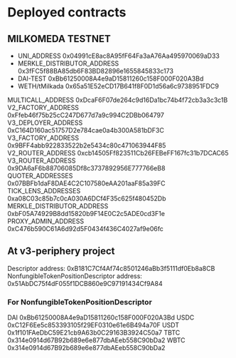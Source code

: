 # Deployed contracts
## MILKOMEDA TESTNET
* UNI_ADDRESS 0x04991cE8ac8A95fF64Fa3aA76Aa495970069aD33
* MERKLE_DISTRIBUTOR_ADDRESS 0x3fFC5f88BA85db6F83BD82896e1655845833c173
* DAI-TEST 0xBb61250008A4e9aD15811260c158F000F020A3Bd
* WETH/tMilkada 0x65a51E52eCD17B641f8F0D1d56a6c9738951FDC9


MULTICALL_ADDRESS 0xDcaF6F07de264c9d16Da1bc74b4f72cb3a3c3c1B
V2_FACTORY_ADDRESS 0xFfeb46f75b25cC247D677d7a9c994C2DBb064797
V3_DEPLOYER_ADDRESS 0xC164D160ac51757D2e784cae0a4b300A581bDF3C
V3_FACTORY_ADDRESS 0x9BFF4abb922833522b2e5434c80c471063944F85
V2_ROUTER_ADDRESS 0xcb14505Ff823511Cb26FEBeFF167fc31b7DCAC65
V3_ROUTER_ADDRESS 0x9DA6aF6b88706085Df8c3737892956E777766eB8
QUOTER_ADDRESSES 0x07BBFb1daF8DAE4C2C107580eAA201aaF85a39FC
TICK_LENS_ADDRESSES 0xa08C03c85b7c0cA030A6DCf4F35c625f480452Db
MERKLE_DISTRIBUTOR_ADDRESS 0xbF05A74929B8dd15820b9F14E0C2c5ADE0cd3F1e
PROXY_ADMIN_ADDRESS 0xC476b590C61A6d92d5F0434f436C4027af9e06fc
## At v3-periphery project
Descriptor address: 0xB181C7Cf4Af74c8501246aBb3f5111df0Eb8a8CB
NonfungibleTokenPositionDescriptor address: 0x51AbDC75f4dF055f1DCB860e9C97191434Cf9A84
### For NonfungibleTokenPositionDescriptor
DAI 0xBb61250008A4e9aD15811260c158F000F020A3Bd
USDC 0xC12F6Ee5c853393105f29EF0310e61e6B494a70F
USDT 0x1f101FAeDbC59E21cb9A63b0C29163B3924C50a7
TBTC 0x314e0914d67B92b689e6e877dbAEeb558C90bDa2
WBTC 0x314e0914d67B92b689e6e877dbAEeb558C90bDa2
